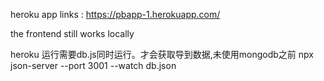 heroku app links :
https://pbapp-1.herokuapp.com/

the frontend still works locally

heroku 运行需要db.js同时运行。才会获取导到数据,未使用mongodb之前
npx json-server --port 3001 --watch db.json

